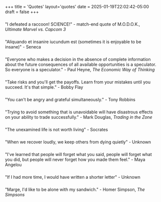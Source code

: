 +++
title = 'Quotes'
layout='quotes'
date = 2025-01-19T22:02:42-05:00
draft = false
+++

<style>
  p {
    margin-top: 1.5rem;
  }
</style>

"I defeated a raccoon! SCIENCE!" - match-end quote of M.O.D.O.K., _Ultimate Marvel vs. Capcom 3_

"Aliquando et insanire iucundum est (sometimes it is enjoyable to be insane)" - Seneca

"Everyone who makes a decision in the absence of complete information about the future consequences of all available opportunities is a speculator. So everyone is a speculator." - Paul Heyne, _The Economic Way of Thinking_

"Take risks and you'll get the payoffs. Learn from your mistakes until you succeed. It's that simple." - Bobby Flay

"You can't be angry and grateful simultaneously." - Tony Robbins

"Trying to avoid something that is unavoidable will have disastrous effects on your ability to trade successfully." - Mark Douglas, _Trading in the Zone_

"The unexamined life is not worth living" - Socrates

"When we recover loudly, we keep others from dying quietly" - Unknown

"I've learned that people will forget what you said, people will forget what you did, but people will never forget how you made them feel." - Maya Angelou

"If I had more time, I would have written a shorter letter" - Unknown

"Marge, I'd like to be alone with my sandwich." - Homer Simpson, _The Simpsons_
